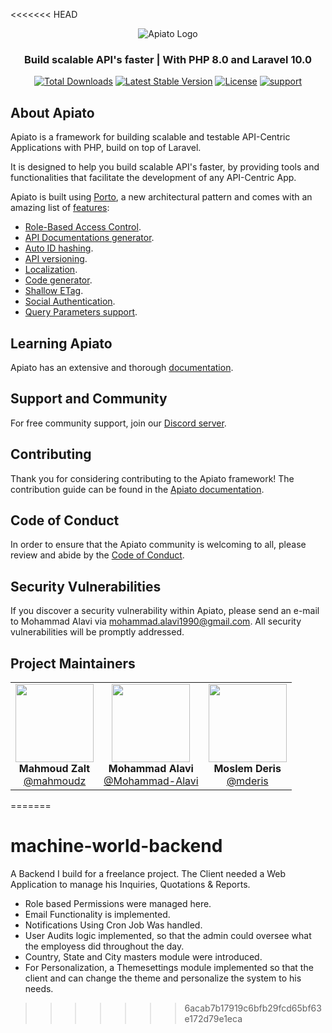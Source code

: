 <<<<<<< HEAD
<p align="center">
   <img src="https://github.com/apiato/documentation/blob/master/images/apiato.jpg" alt="Apiato Logo"/>
</p>

<h3 align="center">Build scalable API's faster | With PHP 8.0 and Laravel 10.0</h3>

[//]: # (<a href="https://github.com/apiato/apiato/actions"><img src="https://github.com/apiato/apiato/workflows/Tests/badge.svg" alt="Build Status"></a>)
<p align="center">
<a href="https://packagist.org/packages/apiato/apiato"><img src="https://img.shields.io/packagist/dt/apiato/apiato" alt="Total Downloads"></a>
<a href="https://packagist.org/packages/apiato/apiato"><img src="https://img.shields.io/packagist/v/apiato/apiato" alt="Latest Stable Version"></a>
<a href="https://github.com/apiato/apiato"><img src="https://img.shields.io/github/license/apiato/apiato" alt="License"></a>
<a href="https://discord.gg/ryPcV4KM5k"><img src="https://img.shields.io/discord/800815227839053834?label=discord" alt="support"></a>
</p>

## About Apiato

Apiato is a framework for building scalable and testable API-Centric Applications with PHP, build on top of Laravel.

It is designed to help you build scalable API's faster, by providing tools and functionalities that facilitate the
development of any API-Centric App.

Apiato is built using [Porto](https://github.com/Mahmoudz/Porto),
a new architectural pattern and comes with an amazing list of [features](http://apiato.io/):

- [Role-Based Access Control](https://apiato.io/docs/core-features/authorization).
- [API Documentations generator](https://apiato.io/docs/additional-features/documentation).
- [Auto ID hashing](https://apiato.io/docs/core-features/hash-id).
- [API versioning](https://apiato.io/docs/core-features/api-versioning).
- [Localization](https://apiato.io/docs/additional-features/localization).
- [Code generator](https://apiato.io/docs/core-features/code-generator).
- [Shallow ETag](https://apiato.io/docs/core-features/etag).
- [Social Authentication](https://apiato.io/docs/additional-features/social-authentication).
- [Query Parameters support](https://apiato.io/docs/core-features/query-parameters).


## Learning Apiato
Apiato has an extensive and thorough [documentation](https://apiato.io/docs).

## Support and Community
For free community support, join our [Discord server](https://discord.gg/ryPcV4KM5k).

## Contributing
Thank you for considering contributing to the Apiato framework! The contribution guide can be found in the [Apiato documentation](https://apiato.io/docs/contribution-guide).

## Code of Conduct
In order to ensure that the Apiato community is welcoming to all, please review and abide by the [Code of Conduct](https://apiato.io/docs/contribution-guide#code-of-conduct).

## Security Vulnerabilities
If you discover a security vulnerability within Apiato,
please send an e-mail to Mohammad Alavi via [mohammad.alavi1990@gmail.com](mailto:mohammad.alavi1990@gmail.com).
All security vulnerabilities will be promptly addressed.

## Project Maintainers
<table>
  <tbody>
     <tr>
        <td align="center" valign="top">
            <img width="125" height="125" src="https://github.com/mahmoudz.png?s=150">
            <br>
            <strong>Mahmoud Zalt</strong>
            <br>
            <a href="https://github.com/Mahmoudz">@mahmoudz</a>
        </td>
         <td align="center" valign="top">
            <img width="125" height="125" src="https://github.com/mohammad-alavi.png?s=150">
            <br>
            <strong>Mohammad Alavi</strong>
            <br>
            <a href="https://github.com/mohammad-alavi">@Mohammad-Alavi</a>
        </td>
          <td align="center" valign="top">
            <img width="125" height="125" src="https://github.com/mderis.png?s=150">
            <br>
            <strong>Moslem Deris</strong>
            <br>
            <a href="https://github.com/mderis">@mderis</a>
          </td>
     </tr>
  </tbody>
</table>

[comment]: # (Open Collective Tiers)

[contributors-src]: https://contrib.rocks/image?repo=apiato/apiato

[contributors-href]: https://github.com/apiato/apiato/graphs/contributors

[backers-src]: https://opencollective.com/apiato/tiers/awesome-backers.svg?width=890&button=false&isActive=true

[backers-href]: https://opencollective.com/apiato#contributors

[gold-sponsors-src]: https://opencollective.com/apiato/tiers/gold-sponsors.svg?avatarHeight=80&width=890&button=false&isActive=true

[gold-sponsors-href]: https://opencollective.com/apiato#contributors

[silver-sponsors-src]: https://opencollective.com/apiato/tiers/silver-sponsors.svg?avatarHeight=64&width=890&button=false&isActive=true

[silver-sponsors-href]: https://opencollective.com/apiato#contributors

[bronze-sponsors-src]: https://opencollective.com/apiato/tiers/bronze-sponsors.svg?avatarHeight=48&width=890&button=false&isActive=true

[bronze-sponsors-href]: https://opencollective.com/apiato#contributors
=======
# machine-world-backend
A Backend I build for a freelance project. The Client needed a Web Application to manage his Inquiries, Quotations & Reports.
 - Role based Permissions were managed here.
 - Email Functionality is implemented.
 - Notifications Using Cron Job Was handled.
 - User Audits logic implemented, so that the admin could oversee what the employess did throughout the day.
 - Country, State and City masters module were introduced.
 - For Personalization, a Themesettings module implemented so that the client and can change the theme and personalize the system to his needs.
>>>>>>> 6acab7b17919c6bfb29fcd65bf63e172d79e1eca
